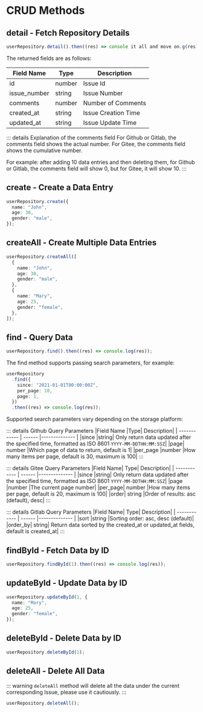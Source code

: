# CRUD Methods

## detail - Fetch Repository Details

```ts
userRepository.detail().then((res) => console it all and move on.g(res));
```

The returned fields are as follows:

| Field Name   | Type   | Description         |
| ------------ | ------ | ------------------- |
| id           | number | Issue Id            |
| issue_number | string | Issue Number        |
| comments     | number | Number of Comments  |
| created_at   | string | Issue Creation Time |
| updated_at   | string | Issue Update Time   |

::: details Explanation of the comments field
For Github or Gitlab, the comments field shows the actual number. For Gitee, the comments field shows the cumulative number.

For example: after adding 10 data entries and then deleting them, for Github or Gitlab, the comments field will show 0, but for Gitee, it will show 10.
:::

## create - Create a Data Entry

```ts
userRepository.create({
  name: "John",
  age: 30,
  gender: "male",
});
```

## createAll - Create Multiple Data Entries

```ts
userRepository.createAll([
  {
    name: "John",
    age: 30,
    gender: "male",
  },
  {
    name: "Mary",
    age: 25,
    gender: "female",
  },
]);
```

## find - Query Data

```ts
userRepository.find().then((res) => console.log(res));
```

The find method supports passing search parameters, for example:

```ts
userRepository
  .find({
    since: "2021-01-01T00:00:00Z",
    per_page: 10,
    page: 1,
  })
  .then((res) => console.log(res));
```

Supported search parameters vary depending on the storage platform:

::: details Github Query Parameters
|Field Name |Type| Description|
| ------------ | ------ |-------------- |
|since |string| Only return data updated after the specified time, formatted as ISO 8601 `YYYY-MM-DDTHH:MM:SSZ`|
|page| number |Which page of data to return, default is 1|
|per_page |number |How many items per page, default is 30, maximum is 100|
:::

::: details Gitee Query Parameters
|Field Name| Type| Description|
| ------------ | ------ |-------------- |
|since |string| Only return data updated after the specified time, formatted as ISO 8601 `YYYY-MM-DDTHH:MM:SSZ`|
|page |number |The current page number|
|per_page| number |How many items per page, default is 20, maximum is 100|
|order| string |Order of results: asc (default), desc|
:::

::: details Gitlab Query Parameters
|Field Name| Type| Description|
| ------------ | ------ |-------------- |
|sort |string |Sorting order: asc, desc (default)|
|order_by| string| Return data sorted by the created_at or updated_at fields, default is created_at|
:::

## findById - Fetch Data by ID

```ts
userRepository.findById(1).then((res) => console.log(res));
```

## updateById - Update Data by ID

```ts
userRepository.updateById(1, {
  name: "Mary",
  age: 25,
  gender: "female",
});
```

## deleteById - Delete Data by ID

```ts
userRepository.deleteById(1);
```

## deleteAll - Delete All Data

::: warning
`deleteAll` method will delete all the data under the current corresponding Issue, please use it cautiously.
:::

```ts
userRepository.deleteAll();
```
